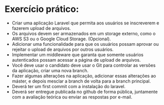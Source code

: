 
# Exercício prático:

- Criar uma aplicação Laravel que permita aos usuários se inscreverem e fazerem upload de arquivos.
- Os arquivos devem ser armazenados em um storage externo, como o AWS S3  ou o Google Cloud Storage. (Opcional).
- Adicionar uma funcionalidade para que os usuários possam aprovar ou rejeitar o  upload de arquivos por outros usuários. 
- Implementar um middleware que garanta que somente usuários autenticados  possam acessar a página de upload de arquivos. 
- Você deve usar o candidato deve usar o Git para controlar as versões da  aplicação, criar uma nova branch. 
- Fazer algumas alterações na aplicação, adicionar essas alterações ao máster, e  depois mesclar a branch de volta para a branch principal.
- Deverá ter um first commit com a instalação do laravel.
- Deverá ser entregue publicada no github de forma pública, juntamente com a  avaliação teórica ou enviar as respostas por e-mail.
